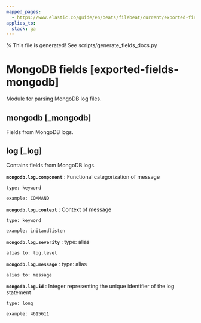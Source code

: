 ```yaml
---
mapped_pages:
  - https://www.elastic.co/guide/en/beats/filebeat/current/exported-fields-mongodb.html
applies_to:
  stack: ga
---
```


% This file is generated! See scripts/generate_fields_docs.py

# MongoDB fields [exported-fields-mongodb]

Module for parsing MongoDB log files.

## mongodb [_mongodb]

Fields from MongoDB logs.

## log [_log]

Contains fields from MongoDB logs.

**`mongodb.log.component`**
:   Functional categorization of message

    type: keyword

    example: COMMAND


**`mongodb.log.context`**
:   Context of message

    type: keyword

    example: initandlisten


**`mongodb.log.severity`**
:   type: alias

    alias to: log.level


**`mongodb.log.message`**
:   type: alias

    alias to: message


**`mongodb.log.id`**
:   Integer representing the unique identifier of the log statement

    type: long

    example: 4615611


